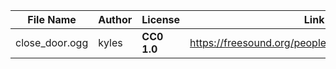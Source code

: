 | File Name        | Author   | License   | Link                            |
|------------------|----------|-----------|---------------------------------|
| close_door.ogg | kyles | **CC0 1.0** | https://freesound.org/people/kyles/sounds/407312/ |